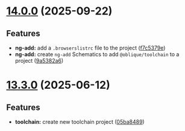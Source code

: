 # [14.0.0](https://github.com/oblique-bit/oblique/compare/13.3.3...14.0.0) (2025-09-22)

## Features

- **ng-add:** add a `.browserslistrc` file to the project ([f7c5379e](https://github.com/oblique-bit/oblique/commit/f7c5379e5e68e795c01dfd2c138323d5f0f19994))
- **ng-add:** create `ng-add` Schematics to add `@oblique/toolchain` to a project ([9a5382a6](https://github.com/oblique-bit/oblique/commit/9a5382a6a7b9d2c15f99802d5bbf598081317c8f))

# [13.3.0](https://github.com/oblique-bit/oblique/compare/13.2.3...13.3.0) (2025-06-12)

## Features

- **toolchain:** create new toolchain project ([05ba8489](https://github.com/oblique-bit/oblique/commit/05ba8489dbcec466521212f6ae16ae18777b9c20))
